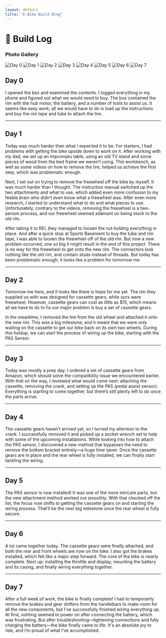 ```yaml
---
layout: default
title: "E-Bike Build Blog"
---
```


# 📝 Build Log

<div class="blog-container">

<div class="gallery">
  <h3>Photo Gallery</h3>
  <img src="/assets/images/day0.jpg" alt="Day 0" />
  <img src="/assets/images/day1.jpg" alt="Day 1" />
  <img src="/assets/images/day2.jpg" alt="Day 2" />
  <img src="/assets/images/day3.jpg" alt="Day 3" />
  <img src="/assets/images/day4.jpg" alt="Day 4" />
  <img src="/assets/images/day5.jpg" alt="Day 5" />
  <img src="/assets/images/day6.jpg" alt="Day 6" />
  <img src="/assets/images/day7.jpg" alt="Day 7" />
</div>

<div class="entries">

## Day 0
I opened the box and examined the contents. I logged everything in my phone and figured out what we would need to buy. The box contained the rim with the hub motor, the battery, and a number of tools to assist us. It seems like easy work; all we would have to do is load up the instructions and buy the rim tape and tube to attach the tire.

---

## Day 1
Today was much harder than what I expected it to be. For starters, I had problems with getting the bike upside down to work on it. After working with my dad, we set up an impromptu table, using an old TV stand and some pieces of wood from the bed frame we weren’t using. This workbench, as well as some videos on how to remove the tire, helped us achieve the first step, which was problematic enough.  

Next, I set out on trying to remove the freewheel off the bike by myself. It was much harder than I thought. The instruction manual switched up the two attachments and what to use, which added even more confusion to my feeble brain who didn’t even know what a freewheel was. After even more research, I started to understand what to do and what pieces to use. Unfortunately, contrary to the videos, removing the freewheel is a two-person process, and our freewheel seemed adamant on being stuck to the old rim.  

After taking it to REI, they managed to loosen the nut holding everything in place. And after a quick stop at Sports Basement to buy the tube and rim tape, I was able to loosen the freewheel off of the old rim. But now a new problem occurred, one so big it might result in the end of this project. There is no way for the freewheel to get onto the new rim. The connectors look nothing like the old rim, and contain studs instead of threads. But today has been problematic enough; it looks like a problem for tomorrow me. 

---

## Day 2
Tomorrow me here, and it looks like there is hope for me yet. The rim they supplied us with was designed for cassette gears, while ours were freewheel. However, cassette gears can cost as little as $15, which means all we have to do to fix our major problem is buy a set of cassette gears.  

In the meantime, I removed the tire from the old wheel and attached it onto the new rim. This was a big milestone, and it meant that we were only waiting on the cassette to get our bike back on its own two wheels. During this holdup, we can start the process of wiring up the bike, starting with the PAS Sensor.

---

## Day 3
Today was mostly a prep day. I ordered a set of cassette gears from Amazon, which should solve the compatibility issue we encountered earlier. With that on the way, I reviewed what would come next: attaching the cassette, removing the crank, and setting up the PAS (pedal assist sensor). Everything is starting to come together, but there’s still plenty left to do once the parts arrive.

---

## Day 4
The cassette gears haven’t arrived yet, so I turned my attention to the crank. I successfully removed it and picked up a socket wrench set to help with some of the upcoming installations. While looking into how to attach the PAS sensor, I discovered a new method that bypasses the need to remove the bottom bracket entirely—a huge time saver. Once the cassette gears are in place and the rear wheel is fully installed, we can finally start tackling the wiring.

---

## Day 5
The PAS sensor is now installed! It was one of the more intricate parts, but the new attachment method worked out smoothly. With that checked off the list, the focus now shifts to getting the cassette gears on and starting the wiring process. That’ll be the next big milestone once the rear wheel is fully secure.

---

## Day 6
A lot came together today. The cassette gears were finally attached, and both the rear and front wheels are now on the bike. I also got the brakes installed, which felt like a major step forward. The core of the bike is nearly complete. Next up: installing the throttle and display, mounting the battery and its casing, and finally wiring everything together.

---

## Day 7
After a full week of work, the bike is finally complete! I had to temporarily remove the brakes and gear shifters from the handlebars to make room for all the new components, but I’ve successfully finished wiring everything up. At first, nothing seemed to power on after connecting the battery, which was frustrating. But after troubleshooting—tightening connections and fully charging the battery—the bike finally came to life. It's an absolute joy to ride, and I’m proud of what I’ve accomplished.

</div>
</div>
